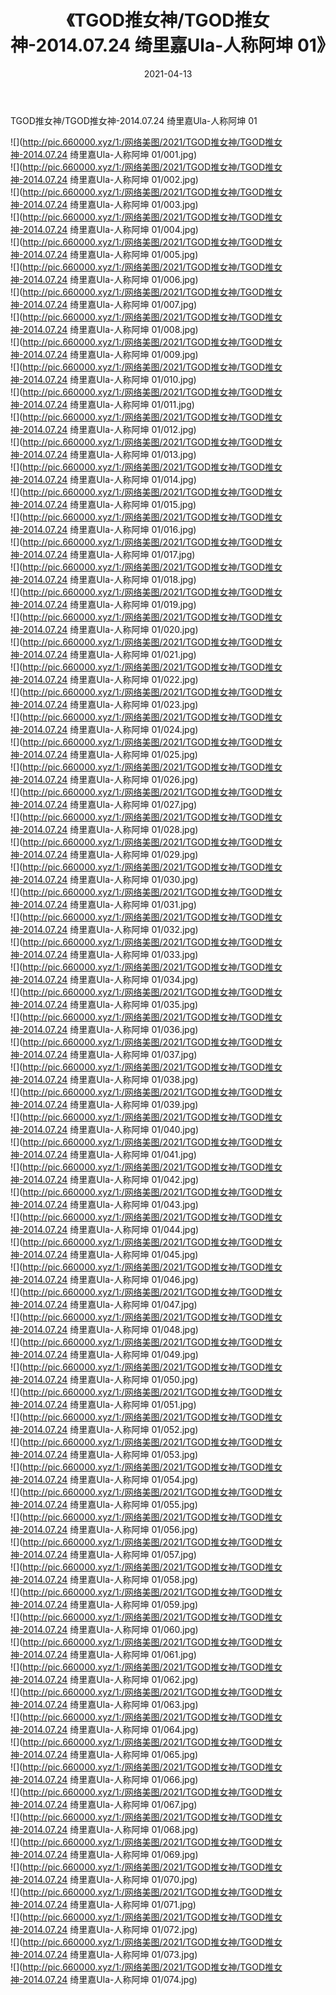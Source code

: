 ﻿---
layout: post
title:  《TGOD推女神/TGOD推女神-2014.07.24 绮里嘉Ula-人称阿坤 01》
date:   2021-04-13
img: http://pic.660000.xyz/1:/网络美图/2021/TGOD推女神/TGOD推女神-2014.07.24 绮里嘉Ula-人称阿坤 01/000.jpg
categories: [美女, 清纯, 唯美]
---

TGOD推女神/TGOD推女神-2014.07.24 绮里嘉Ula-人称阿坤 01

 ![](http://pic.660000.xyz/1:/网络美图/2021/TGOD推女神/TGOD推女神-2014.07.24 绮里嘉Ula-人称阿坤 01/001.jpg) <br>![](http://pic.660000.xyz/1:/网络美图/2021/TGOD推女神/TGOD推女神-2014.07.24 绮里嘉Ula-人称阿坤 01/002.jpg) <br>![](http://pic.660000.xyz/1:/网络美图/2021/TGOD推女神/TGOD推女神-2014.07.24 绮里嘉Ula-人称阿坤 01/003.jpg) <br>![](http://pic.660000.xyz/1:/网络美图/2021/TGOD推女神/TGOD推女神-2014.07.24 绮里嘉Ula-人称阿坤 01/004.jpg) <br>![](http://pic.660000.xyz/1:/网络美图/2021/TGOD推女神/TGOD推女神-2014.07.24 绮里嘉Ula-人称阿坤 01/005.jpg) <br>![](http://pic.660000.xyz/1:/网络美图/2021/TGOD推女神/TGOD推女神-2014.07.24 绮里嘉Ula-人称阿坤 01/006.jpg) <br>![](http://pic.660000.xyz/1:/网络美图/2021/TGOD推女神/TGOD推女神-2014.07.24 绮里嘉Ula-人称阿坤 01/007.jpg) <br>![](http://pic.660000.xyz/1:/网络美图/2021/TGOD推女神/TGOD推女神-2014.07.24 绮里嘉Ula-人称阿坤 01/008.jpg) <br>![](http://pic.660000.xyz/1:/网络美图/2021/TGOD推女神/TGOD推女神-2014.07.24 绮里嘉Ula-人称阿坤 01/009.jpg) <br>![](http://pic.660000.xyz/1:/网络美图/2021/TGOD推女神/TGOD推女神-2014.07.24 绮里嘉Ula-人称阿坤 01/010.jpg) <br>![](http://pic.660000.xyz/1:/网络美图/2021/TGOD推女神/TGOD推女神-2014.07.24 绮里嘉Ula-人称阿坤 01/011.jpg) <br>![](http://pic.660000.xyz/1:/网络美图/2021/TGOD推女神/TGOD推女神-2014.07.24 绮里嘉Ula-人称阿坤 01/012.jpg) <br>![](http://pic.660000.xyz/1:/网络美图/2021/TGOD推女神/TGOD推女神-2014.07.24 绮里嘉Ula-人称阿坤 01/013.jpg) <br>![](http://pic.660000.xyz/1:/网络美图/2021/TGOD推女神/TGOD推女神-2014.07.24 绮里嘉Ula-人称阿坤 01/014.jpg) <br>![](http://pic.660000.xyz/1:/网络美图/2021/TGOD推女神/TGOD推女神-2014.07.24 绮里嘉Ula-人称阿坤 01/015.jpg) <br>![](http://pic.660000.xyz/1:/网络美图/2021/TGOD推女神/TGOD推女神-2014.07.24 绮里嘉Ula-人称阿坤 01/016.jpg) <br>![](http://pic.660000.xyz/1:/网络美图/2021/TGOD推女神/TGOD推女神-2014.07.24 绮里嘉Ula-人称阿坤 01/017.jpg) <br>![](http://pic.660000.xyz/1:/网络美图/2021/TGOD推女神/TGOD推女神-2014.07.24 绮里嘉Ula-人称阿坤 01/018.jpg) <br>![](http://pic.660000.xyz/1:/网络美图/2021/TGOD推女神/TGOD推女神-2014.07.24 绮里嘉Ula-人称阿坤 01/019.jpg) <br>![](http://pic.660000.xyz/1:/网络美图/2021/TGOD推女神/TGOD推女神-2014.07.24 绮里嘉Ula-人称阿坤 01/020.jpg) <br>![](http://pic.660000.xyz/1:/网络美图/2021/TGOD推女神/TGOD推女神-2014.07.24 绮里嘉Ula-人称阿坤 01/021.jpg) <br>![](http://pic.660000.xyz/1:/网络美图/2021/TGOD推女神/TGOD推女神-2014.07.24 绮里嘉Ula-人称阿坤 01/022.jpg) <br>![](http://pic.660000.xyz/1:/网络美图/2021/TGOD推女神/TGOD推女神-2014.07.24 绮里嘉Ula-人称阿坤 01/023.jpg) <br>![](http://pic.660000.xyz/1:/网络美图/2021/TGOD推女神/TGOD推女神-2014.07.24 绮里嘉Ula-人称阿坤 01/024.jpg) <br>![](http://pic.660000.xyz/1:/网络美图/2021/TGOD推女神/TGOD推女神-2014.07.24 绮里嘉Ula-人称阿坤 01/025.jpg) <br>![](http://pic.660000.xyz/1:/网络美图/2021/TGOD推女神/TGOD推女神-2014.07.24 绮里嘉Ula-人称阿坤 01/026.jpg) <br>![](http://pic.660000.xyz/1:/网络美图/2021/TGOD推女神/TGOD推女神-2014.07.24 绮里嘉Ula-人称阿坤 01/027.jpg) <br>![](http://pic.660000.xyz/1:/网络美图/2021/TGOD推女神/TGOD推女神-2014.07.24 绮里嘉Ula-人称阿坤 01/028.jpg) <br>![](http://pic.660000.xyz/1:/网络美图/2021/TGOD推女神/TGOD推女神-2014.07.24 绮里嘉Ula-人称阿坤 01/029.jpg) <br>![](http://pic.660000.xyz/1:/网络美图/2021/TGOD推女神/TGOD推女神-2014.07.24 绮里嘉Ula-人称阿坤 01/030.jpg) <br>![](http://pic.660000.xyz/1:/网络美图/2021/TGOD推女神/TGOD推女神-2014.07.24 绮里嘉Ula-人称阿坤 01/031.jpg) <br>![](http://pic.660000.xyz/1:/网络美图/2021/TGOD推女神/TGOD推女神-2014.07.24 绮里嘉Ula-人称阿坤 01/032.jpg) <br>![](http://pic.660000.xyz/1:/网络美图/2021/TGOD推女神/TGOD推女神-2014.07.24 绮里嘉Ula-人称阿坤 01/033.jpg) <br>![](http://pic.660000.xyz/1:/网络美图/2021/TGOD推女神/TGOD推女神-2014.07.24 绮里嘉Ula-人称阿坤 01/034.jpg) <br>![](http://pic.660000.xyz/1:/网络美图/2021/TGOD推女神/TGOD推女神-2014.07.24 绮里嘉Ula-人称阿坤 01/035.jpg) <br>![](http://pic.660000.xyz/1:/网络美图/2021/TGOD推女神/TGOD推女神-2014.07.24 绮里嘉Ula-人称阿坤 01/036.jpg) <br>![](http://pic.660000.xyz/1:/网络美图/2021/TGOD推女神/TGOD推女神-2014.07.24 绮里嘉Ula-人称阿坤 01/037.jpg) <br>![](http://pic.660000.xyz/1:/网络美图/2021/TGOD推女神/TGOD推女神-2014.07.24 绮里嘉Ula-人称阿坤 01/038.jpg) <br>![](http://pic.660000.xyz/1:/网络美图/2021/TGOD推女神/TGOD推女神-2014.07.24 绮里嘉Ula-人称阿坤 01/039.jpg) <br>![](http://pic.660000.xyz/1:/网络美图/2021/TGOD推女神/TGOD推女神-2014.07.24 绮里嘉Ula-人称阿坤 01/040.jpg) <br>![](http://pic.660000.xyz/1:/网络美图/2021/TGOD推女神/TGOD推女神-2014.07.24 绮里嘉Ula-人称阿坤 01/041.jpg) <br>![](http://pic.660000.xyz/1:/网络美图/2021/TGOD推女神/TGOD推女神-2014.07.24 绮里嘉Ula-人称阿坤 01/042.jpg) <br>![](http://pic.660000.xyz/1:/网络美图/2021/TGOD推女神/TGOD推女神-2014.07.24 绮里嘉Ula-人称阿坤 01/043.jpg) <br>![](http://pic.660000.xyz/1:/网络美图/2021/TGOD推女神/TGOD推女神-2014.07.24 绮里嘉Ula-人称阿坤 01/044.jpg) <br>![](http://pic.660000.xyz/1:/网络美图/2021/TGOD推女神/TGOD推女神-2014.07.24 绮里嘉Ula-人称阿坤 01/045.jpg) <br>![](http://pic.660000.xyz/1:/网络美图/2021/TGOD推女神/TGOD推女神-2014.07.24 绮里嘉Ula-人称阿坤 01/046.jpg) <br>![](http://pic.660000.xyz/1:/网络美图/2021/TGOD推女神/TGOD推女神-2014.07.24 绮里嘉Ula-人称阿坤 01/047.jpg) <br>![](http://pic.660000.xyz/1:/网络美图/2021/TGOD推女神/TGOD推女神-2014.07.24 绮里嘉Ula-人称阿坤 01/048.jpg) <br>![](http://pic.660000.xyz/1:/网络美图/2021/TGOD推女神/TGOD推女神-2014.07.24 绮里嘉Ula-人称阿坤 01/049.jpg) <br>![](http://pic.660000.xyz/1:/网络美图/2021/TGOD推女神/TGOD推女神-2014.07.24 绮里嘉Ula-人称阿坤 01/050.jpg) <br>![](http://pic.660000.xyz/1:/网络美图/2021/TGOD推女神/TGOD推女神-2014.07.24 绮里嘉Ula-人称阿坤 01/051.jpg) <br>![](http://pic.660000.xyz/1:/网络美图/2021/TGOD推女神/TGOD推女神-2014.07.24 绮里嘉Ula-人称阿坤 01/052.jpg) <br>![](http://pic.660000.xyz/1:/网络美图/2021/TGOD推女神/TGOD推女神-2014.07.24 绮里嘉Ula-人称阿坤 01/053.jpg) <br>![](http://pic.660000.xyz/1:/网络美图/2021/TGOD推女神/TGOD推女神-2014.07.24 绮里嘉Ula-人称阿坤 01/054.jpg) <br>![](http://pic.660000.xyz/1:/网络美图/2021/TGOD推女神/TGOD推女神-2014.07.24 绮里嘉Ula-人称阿坤 01/055.jpg) <br>![](http://pic.660000.xyz/1:/网络美图/2021/TGOD推女神/TGOD推女神-2014.07.24 绮里嘉Ula-人称阿坤 01/056.jpg) <br>![](http://pic.660000.xyz/1:/网络美图/2021/TGOD推女神/TGOD推女神-2014.07.24 绮里嘉Ula-人称阿坤 01/057.jpg) <br>![](http://pic.660000.xyz/1:/网络美图/2021/TGOD推女神/TGOD推女神-2014.07.24 绮里嘉Ula-人称阿坤 01/058.jpg) <br>![](http://pic.660000.xyz/1:/网络美图/2021/TGOD推女神/TGOD推女神-2014.07.24 绮里嘉Ula-人称阿坤 01/059.jpg) <br>![](http://pic.660000.xyz/1:/网络美图/2021/TGOD推女神/TGOD推女神-2014.07.24 绮里嘉Ula-人称阿坤 01/060.jpg) <br>![](http://pic.660000.xyz/1:/网络美图/2021/TGOD推女神/TGOD推女神-2014.07.24 绮里嘉Ula-人称阿坤 01/061.jpg) <br>![](http://pic.660000.xyz/1:/网络美图/2021/TGOD推女神/TGOD推女神-2014.07.24 绮里嘉Ula-人称阿坤 01/062.jpg) <br>![](http://pic.660000.xyz/1:/网络美图/2021/TGOD推女神/TGOD推女神-2014.07.24 绮里嘉Ula-人称阿坤 01/063.jpg) <br>![](http://pic.660000.xyz/1:/网络美图/2021/TGOD推女神/TGOD推女神-2014.07.24 绮里嘉Ula-人称阿坤 01/064.jpg) <br>![](http://pic.660000.xyz/1:/网络美图/2021/TGOD推女神/TGOD推女神-2014.07.24 绮里嘉Ula-人称阿坤 01/065.jpg) <br>![](http://pic.660000.xyz/1:/网络美图/2021/TGOD推女神/TGOD推女神-2014.07.24 绮里嘉Ula-人称阿坤 01/066.jpg) <br>![](http://pic.660000.xyz/1:/网络美图/2021/TGOD推女神/TGOD推女神-2014.07.24 绮里嘉Ula-人称阿坤 01/067.jpg) <br>![](http://pic.660000.xyz/1:/网络美图/2021/TGOD推女神/TGOD推女神-2014.07.24 绮里嘉Ula-人称阿坤 01/068.jpg) <br>![](http://pic.660000.xyz/1:/网络美图/2021/TGOD推女神/TGOD推女神-2014.07.24 绮里嘉Ula-人称阿坤 01/069.jpg) <br>![](http://pic.660000.xyz/1:/网络美图/2021/TGOD推女神/TGOD推女神-2014.07.24 绮里嘉Ula-人称阿坤 01/070.jpg) <br>![](http://pic.660000.xyz/1:/网络美图/2021/TGOD推女神/TGOD推女神-2014.07.24 绮里嘉Ula-人称阿坤 01/071.jpg) <br>![](http://pic.660000.xyz/1:/网络美图/2021/TGOD推女神/TGOD推女神-2014.07.24 绮里嘉Ula-人称阿坤 01/072.jpg) <br>![](http://pic.660000.xyz/1:/网络美图/2021/TGOD推女神/TGOD推女神-2014.07.24 绮里嘉Ula-人称阿坤 01/073.jpg) <br>![](http://pic.660000.xyz/1:/网络美图/2021/TGOD推女神/TGOD推女神-2014.07.24 绮里嘉Ula-人称阿坤 01/074.jpg) <br>